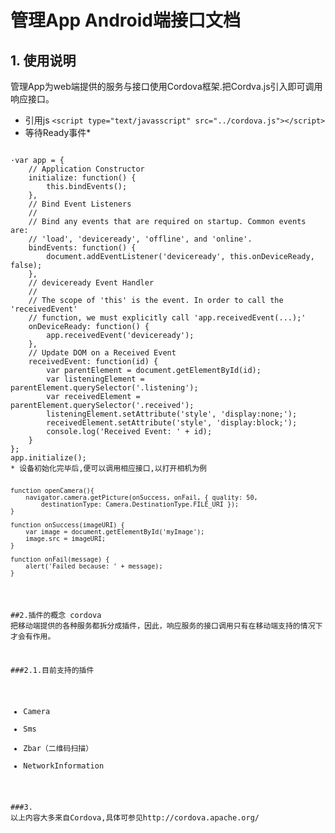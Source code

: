 # 管理App Android端接口文档
## 1. 使用说明
管理App为web端提供的服务与接口使用Cordova框架.把Cordva.js引入即可调用响应接口。  

* 引用js `<script type="text/javasscript" src="../cordova.js"></script>`
* 等待Ready事件*  
<pre><code>
·var app = {
    // Application Constructor
    initialize: function() {
        this.bindEvents();
    },
    // Bind Event Listeners
    //
    // Bind any events that are required on startup. Common events are:
    // 'load', 'deviceready', 'offline', and 'online'.
    bindEvents: function() {
        document.addEventListener('deviceready', this.onDeviceReady, false);
    },
    // deviceready Event Handler
    //
    // The scope of 'this' is the event. In order to call the 'receivedEvent'
    // function, we must explicitly call 'app.receivedEvent(...);'
    onDeviceReady: function() {
        app.receivedEvent('deviceready');
    },
    // Update DOM on a Received Event
    receivedEvent: function(id) {
        var parentElement = document.getElementById(id);
        var listeningElement = parentElement.querySelector('.listening');
        var receivedElement = parentElement.querySelector('.received');
        listeningElement.setAttribute('style', 'display:none;');
        receivedElement.setAttribute('style', 'display:block;');
        console.log('Received Event: ' + id);
    }
};
app.initialize();
* 设备初始化完毕后,便可以调用相应接口,以打开相机为例  
<pre><code>
function openCamera(){
    navigator.camera.getPicture(onSuccess, onFail, { quality: 50,
        destinationType: Camera.DestinationType.FILE_URI });
}

function onSuccess(imageURI) {
    var image = document.getElementById('myImage');
    image.src = imageURI;
}

function onFail(message) {
    alert('Failed because: ' + message);
}
</code></pre>  
##2.插件的概念 
cordova 把移动端提供的各种服务都拆分成插件，因此，响应服务的接口调用只有在移动端支持的情况下才会有作用。  

###2.1.目前支持的插件 
* Camera
* Sms
* Zbar（二维码扫描）
* NetworkInformation

###3. 以上内容大多来自Cordova,具体可参见http://cordova.apache.org/
